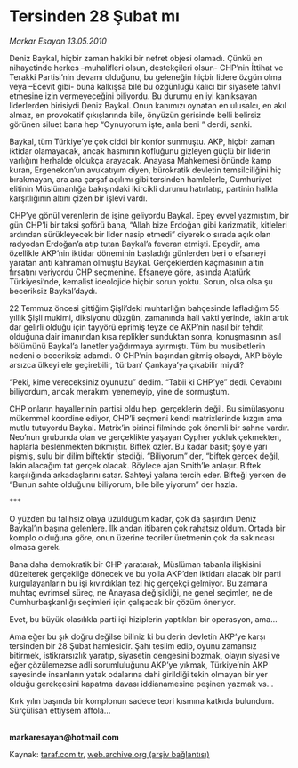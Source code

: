 # Tersinden 28 Şubat mı

*Markar Esayan 13.05.2010*

<div class="yazi"><p>Deniz Baykal, hiçbir zaman hakiki bir nefret objesi olamadı. Çünkü en nihayetinde herkes –muhalifleri olsun, destekçileri olsun- CHP’nin İttihat ve Terakki Partisi’nin devamı olduğunu, bu geleneğin hiçbir lidere özgün olma veya –Ecevit gibi- buna kalkışsa bile bu özgünlüğü kalıcı bir siyasete tahvil etmesine izin vermeyeceğini biliyordu. Bu durumu en iyi kanıksayan liderlerden birisiydi Deniz Baykal. Onun kanımızı oynatan en ulusalcı, en akıl almaz, en provokatif çıkışlarında bile, önyüzün gerisinde belli belirsiz görünen siluet bana hep “Oynuyorum işte, anla beni ” derdi, sanki.</p>
<p>Baykal, tüm Türkiye’ye çok ciddi bir konfor sunmuştu. AKP, hiçbir zaman iktidar olamayacak, ancak hasmının kofluğunu gizleyen güçlü bir liderin varlığını herhalde oldukça arayacak. Anayasa Mahkemesi önünde kamp kuran, Ergenekon’un avukatıyım diyen, bürokratik devletin temsilciliğini hiç bırakmayan, ara ara çarşaf açılımı gibi tersinden hamlelerle, Cumhuriyet elitinin Müslümanlığa bakışındaki ikircikli durumu hatırlatıp, partinin halkla karşıtlığının altını çizen bir işlevi vardı.</p>
<p>CHP’ye gönül verenlerin de işine geliyordu Baykal. Epey evvel yazmıştım, bir gün CHP’li bir taksi şoförü bana, “Allah bize Erdoğan gibi karizmatik, kitleleri ardından sürükleyecek bir lider nasip etmedi” diyerek o sırada açık olan radyodan Erdoğan’a atıp tutan Baykal’a feveran etmişti. Epeydir, ama özellikle AKP’nin iktidar döneminin başladığı günlerden beri o efsaneyi yaratan anti kahraman olmuştu Baykal. Gerçeklerden kaçmasının altın fırsatını veriyordu CHP seçmenine. Efsaneye göre, aslında Atatürk Türkiyesi’nde, kemalist ideolojide hiçbir sorun yoktu. Sorun, olsa olsa şu beceriksiz Baykal’daydı.</p>
<p>22 Temmuz öncesi gittiğim Şişli’deki muhtarlığın bahçesinde lafladığım 55 yıllık Şişli mukimi, diksiyonu düzgün, zamanında hali vakti yerinde, lakin artık dar gelirli olduğu için tayyörü eprimiş teyze de AKP’nin nasıl bir tehdit olduğuna dair imanından kısa replikler sunduktan sonra, konuşmasının asıl bölümünü Baykal’a lanetler yağdırmaya ayırmıştı. Tüm bu musibetlerin nedeni o beceriksiz adamdı. O CHP’nin başından gitmiş olsaydı, AKP böyle arsızca ülkeyi ele geçirebilir, ‘türban’ Çankaya’ya çıkabilir miydi?</p>
<p>“Peki, kime vereceksiniz oyunuzu” dedim. “Tabii ki CHP’ye” dedi. Cevabını biliyordum, ancak merakımı yenemeyip, yine de sormuştum.</p>
<p>CHP onların hayallerinin partisi oldu hep, gerçeklerin değil. Bu simülasyonu mükemmel koordine ediyor, CHP’li seçmeni kendi matrixlerinde kızgın ama mutlu tutuyordu Baykal. Matrix’in birinci filminde çok önemli bir sahne vardır. Neo’nun grubunda olan ve gerçeklikte yaşayan Cypher yokluk çekmekten, haplarla beslenmekten bıkmıştır. Biftek özler. Bu kadar basit; şöyle yarı pişmiş, sulu bir dilim biftektir istediği. “Biliyorum” der, “biftek gerçek değil, lakin alacağım tat gerçek olacak. Böylece ajan Smith’le anlaşır. Biftek karşılığında arkadaşlarını satar. Sahteyi yalana tercih eder. Bifteği yerken de “Bunun sahte olduğunu biliyorum, bile bile yiyorum” der hazla.</p>
<p>***</p>
<p>O yüzden bu talihsiz olaya üzüldüğüm kadar, çok da şaşırdım Deniz Baykal’ın başına gelenlere. İlk andan itibaren çok rahatsız oldum. Ortada bir komplo olduğuna göre, onun üzerine teoriler üretmenin çok da sakıncası olmasa gerek.</p>
<p>Bana daha demokratik bir CHP yaratarak, Müslüman tabanla ilişkisini düzelterek gerçekliğe dönecek ve bu yolla AKP’den iktidarı alacak bir parti kurgulayanların bu işi kıvırdıkları tezi hiç gerçekçi gelmiyor. Bu zamana muhtaç evrimsel süreç, ne Anayasa değişikliği, ne genel seçimler, ne de Cumhurbaşkanlığı seçimleri için çalışacak bir çözüm öneriyor.</p>
<p>Evet, bu büyük olasılıkla parti içi hiziplerin yaptıkları bir operasyon, ama...</p>
<p>Ama eğer bu şık doğru değilse biliniz ki bu derin devletin AKP’ye karşı tersinden bir 28 Şubat hamlesidir. Şahı teslim edip, oyunu zamansız bitirmek, istikrarsızlık yaratıp, siyasetin dengesini bozmak, olayın siyasi ve eğer çözülemezse adli sorumluluğunu AKP’ye yıkmak, Türkiye’nin AKP sayesinde insanların yatak odalarına dahi girildiği tekin olmayan bir yer olduğu gerekçesini kapatma davası iddianamesine peşinen yazmak vs...</p>
<p>Kırk yılın başında bir komplonun sadece teori kısmına katkıda bulundum. Sürçülisan ettiysem affola...</p>
<p><b><br/>markaresayan@hotmail.com</b></p></div>

Kaynak: [taraf.com.tr](http://www.taraf.com.tr:80/markar-esayan/makale-tersinden-28-subat-mi.htm), [web.archive.org (arşiv bağlantısı)](http://web.archive.org/web/20100516035754/http://www.taraf.com.tr:80/markar-esayan/makale-tersinden-28-subat-mi.htm)
